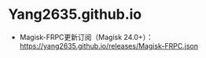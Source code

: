 # Yang2635.github.io

- Magisk-FRPC更新订阅（Magisk 24.0+）：https://yang2635.github.io/releases/Magisk-FRPC.json
